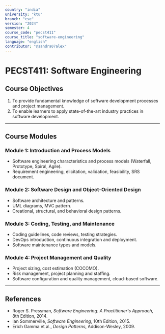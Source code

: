```yaml
---
country: "india"
university: "ktu"
branch: "cse"
version: "2024"
semester: 4
course_code: "pecst411"
course_title: "software-engineering"
language: "english"
contributor: "@sandra07alex"
---
```


# PECST411: Software Engineering

## Course Objectives
1. To provide fundamental knowledge of software development processes and project management.
2. To enable learners to apply state-of-the-art industry practices in software development.

---

## Course Modules

### Module 1: Introduction and Process Models
- Software engineering characteristics and process models (Waterfall, Prototype, Spiral, Agile).
- Requirement engineering, elicitation, validation, feasibility, SRS document.

### Module 2: Software Design and Object-Oriented Design
- Software architecture and patterns.
- UML diagrams, MVC pattern.
- Creational, structural, and behavioral design patterns.

### Module 3: Coding, Testing, and Maintenance
- Coding guidelines, code reviews, testing strategies.
- DevOps introduction, continuous integration and deployment.
- Software maintenance types and models.

### Module 4: Project Management and Quality
- Project sizing, cost estimation (COCOMO).
- Risk management, project planning and staffing.
- Software configuration and quality management, cloud-based software.

---

## References
- Roger S. Pressman, *Software Engineering: A Practitioner's Approach*, 8th Edition, 2014.
- Ian Sommerville, *Software Engineering*, 10th Edition, 2015.
- Erich Gamma et al., *Design Patterns*, Addison-Wesley, 2009.
